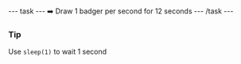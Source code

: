 --- task ---
➡️ Draw 1 badger per second for 12 seconds
--- /task ---

<div class="c-project-callout c-project-callout--tip">

### Tip

Use `sleep(1)` to wait 1 second

</div>